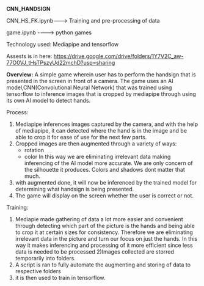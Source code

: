 **CNN_HANDSIGN**

CNN_HS_FK.ipynb---> Training and pre-processing of data

game.ipynb ----> python games

Technology used: Mediapipe and tensorflow

Assests is in here: https://drive.google.com/drive/folders/1Y7V2C_aw-77O0VJ_tHsTPszyUd22mchD?usp=sharing

**Overview:**
A simple game wherein user has to perform the handsign that is presented in the screen in front of a camera. 
The game uses an AI model,CNN(Convolutional Neural Network) that was trained using tensorflow to inference 
images that is cropped by mediapipe through using its own AI model to detect hands. 

Process:
1) Mediapipe inferences images captured by the camera, and with the help of mediapipe, it can detected where the
   hand is in the image and be able to crop it for ease of use for the next few parts.
2) Cropped images are then augmented through a variety of ways:
     - rotation
     - color
   In this way we are eliminating irrelevant data making inferencing of the AI model more accurate. We are only
   concern of the silhouette it produces. Colors and shadows dont matter that much.
3) with augmented done, it will now be inferenced by the trained model for determining what handsign is being presented.
4) The game will display on the screen whether the user is correct or not.

Training:
1) Mediapie made gathering of data a lot more easier and convenient through detecting which part of the picture is the hands
   and being able to crop it at certain sizes for consistency. Therefore we are eliminating irrelevant data in the picture and
   turn our focus on just the hands. In this way it makes inferencing and processing of it more efficient since less data is
   needed to be processed
2)Images collected are storred temporarily into folders.
3) A script is ran to fully automate the augmenting and storing of data to respective folders
4) it is then used to train in tensorflow.

